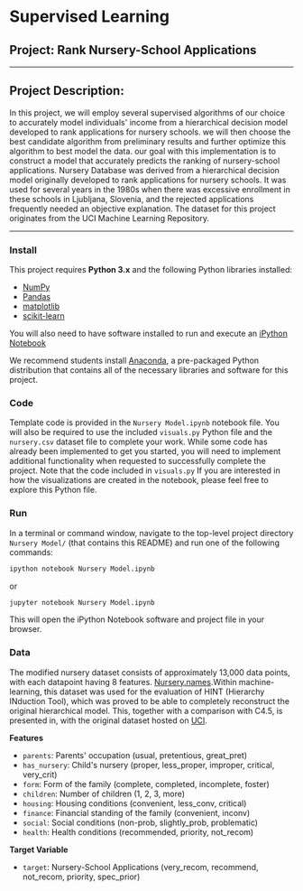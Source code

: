 # Supervised Learning
## Project: Rank Nursery-School Applications

---

## Project Description:

In this project, we will employ several supervised algorithms of our choice to accurately model individuals' income from a hierarchical decision model developed to rank applications for nursery schools. we will then choose the best candidate algorithm from preliminary results and further optimize this algorithm to best model the data. our goal with this implementation is to construct a model that accurately predicts the ranking of nursery-school applications. Nursery Database was derived from a hierarchical decision model originally developed to rank applications for nursery schools. It was used for several years in the 1980s when there was excessive enrollment in these schools in Ljubljana, Slovenia, and the rejected applications frequently needed an objective explanation. The dataset for this project originates from the UCI Machine Learning Repository.

---

### Install

This project requires **Python 3.x** and the following Python libraries installed:

- [NumPy](http://www.numpy.org/)
- [Pandas](http://pandas.pydata.org)
- [matplotlib](http://matplotlib.org/)
- [scikit-learn](http://scikit-learn.org/stable/)

You will also need to have software installed to run and execute an [iPython Notebook](http://ipython.org/notebook.html)

We recommend students install [Anaconda](https://www.continuum.io/downloads), a pre-packaged Python distribution that contains all of the necessary libraries and software for this project.

### Code

Template code is provided in the `Nursery Model.ipynb` notebook file. You will also be required to use the included `visuals.py` Python file and the `nursery.csv` dataset file to complete your work. While some code has already been implemented to get you started, you will need to implement additional functionality when requested to successfully complete the project. Note that the code included in `visuals.py` If you are interested in how the visualizations are created in the notebook, please feel free to explore this Python file.

### Run

In a terminal or command window, navigate to the top-level project directory `Nursery Model/` (that contains this README) and run one of the following commands:

```bash
ipython notebook Nursery Model.ipynb
```  
or
```bash
jupyter notebook Nursery Model.ipynb
```

This will open the iPython Notebook software and project file in your browser.

### Data

The modified nursery dataset consists of approximately 13,000 data points, with each datapoint having 8 features. [Nursery.names](https://archive.ics.uci.edu/ml/machine-learning-databases/nursery/nursery.names).Within machine-learning, this dataset was used for the evaluation of HINT (Hierarchy INduction Tool), which was proved to be able to completely reconstruct the original hierarchical model. This, together with a comparison with C4.5, is presented in, with the original dataset hosted on [UCI](https://archive.ics.uci.edu/ml/datasets/Nursery).

**Features**
- `parents`: Parents' occupation (usual, pretentious, great_pret)
- `has_nursery`: Child's nursery (proper, less_proper, improper, critical, very_crit)
- `form`: Form of the family (complete, completed, incomplete, foster)
- `children`: Number of children (1, 2, 3, more)
- `housing`: Housing conditions (convenient, less_conv, critical)
- `finance`: Financial standing of the family (convenient, inconv)
- `social`: Social conditions (non-prob, slightly_prob, problematic)
- `health`: Health conditions (recommended, priority, not_recom)

**Target Variable**
- `target`: Nursery-School Applications (very_recom, recommend, not_recom, priority, spec_prior)



```python

```
